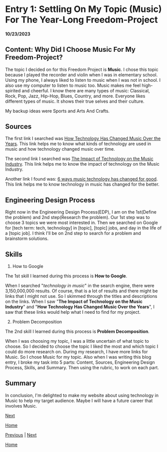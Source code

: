 # Entry 1: Settling On My Topic (Music) For The Year-Long Freedom-Project 
#### 10/23/2023

## Content: Why Did I Choose Music For My Freedom-Project? 

The topic I decided on for this Freedom Project is **Music**. 
I chose this topic because I played the recorder and violin when I was in elementary school. Using my phone, I always liked to listen to music when I was not in school. I also use my computer to listen to music too. Music makes me feel high-spirited and cheerful. I know there are many types of music: Classical, Rock, Pop, Jazz, Hip-Hop, Blues, Country, and more. Everyone likes different types of music. It shows their true selves and their culture.  

My backup ideas were Sports and Arts And Crafts. 

## Sources

The first link I searched was [How Technology Has Changed Music Over the Years](https://victrola.com/blogs/articles/how-technology-has-changed-music-over-the-years). This link helps me to know what kinds of technology are used in music and how technology changed music over time.   

The second link I searched was [The Impact of Technology on the Music Industry](https://online.suu.edu/degrees/business/master-music-technology/tech-impact-music-industry/). This link helps me to know the impact of technology on the Music Industry. 

Another link I found was: [6 ways music technology has changed for good](https://www.wiley.com/edge/media/how-technology-has-changed-music/). This link helps me to know technology in music has changed for the better.

## Engineering Design Process

Right now in the Engineering Design Process(EDP), I am on the 1st(Define the problem) and 2nd step(Research the problem). Our 1st step was to choose 3 topics we were most interested in. Then we searched on Google for [tech term: tech, technology] in [topic], [topic] jobs, and day in the life of a [topic job]. I think I'll be on 2nd step to search for a problem and brainstorm solutions.    

## Skills

1) How to Google

The 1st skill I learned during this process is **How to Google**. 

When I searched "_technology in music_" in the search engine, there were 3,150,000,000 results. Of course, that is a lot of results and there might be links that I might not use. So I skimmed through the titles and descriptions on the links. When I saw "**The Impact of Technology on the Music Industry**" and "**How Technology Has Changed Music Over the Years**", I saw that these links would help what I need to find for my project.    

2) Problem Decomposition

The 2nd skill I learned during this process is **Problem Decomposition**. 

When I was choosing my topic, I was a little uncertain of what topic to choose. So I decided to choose the topic I liked the most and which topic I could do more research on. During my research, I have more links for Music. So I chose Music for my topic. 
Also when I was writing this blog entry, I broke my task into 5 parts: Content, Sources, Engineering Design Process, Skills, and Summary. Then using the rubric, to work on each part. 

## Summary
In conclusion, I'm delighted to make my website about using technology in Music to help my target audience. Maybe I will have a future career that involves Music. 

[Next](entry02.md)

[Home](../README.md)

[Previous](entry02.md) | [Next](entry04.md)

[Home](../README.md)

